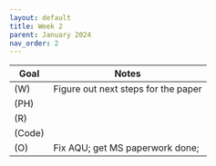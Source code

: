 ```yaml
---
layout: default
title: Week 2
parent: January 2024
nav_order: 2
---
```


| Goal | Notes |
| ----------- | ----------- |                               
|(W)|Figure out next steps for the paper |
|(PH)| |
|(R)| |
|(Code)| |
|(O)|Fix AQU; get MS paperwork done; |